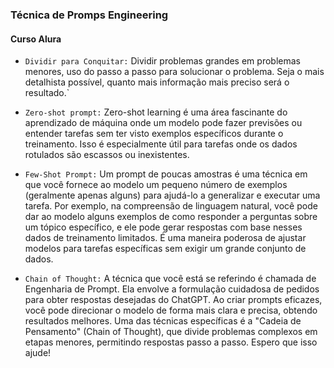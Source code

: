 ### Técnica de Promps  Engineering
#### Curso Alura

- `Dividir para Conquitar:`
  Dividir problemas grandes em problemas menores, uso do passo a passo para solucionar o problema. Seja o mais detalhista possível, quanto mais informação mais preciso será o resultado.`

- `Zero-shot prompt:`
Zero-shot learning é uma área fascinante do aprendizado de máquina onde um modelo pode fazer previsões ou entender tarefas sem ter visto exemplos específicos durante o treinamento. Isso é especialmente útil para tarefas onde os dados rotulados são escassos ou inexistentes.

- `Few-Shot Prompt:`
Um prompt de poucas amostras é uma técnica em que você fornece ao modelo um pequeno número de exemplos (geralmente apenas alguns) para ajudá-lo a generalizar e executar uma tarefa. Por exemplo, na compreensão de linguagem natural, você pode dar ao modelo alguns exemplos de como responder a perguntas sobre um tópico específico, e ele pode gerar respostas com base nesses dados de treinamento limitados. É uma maneira poderosa de ajustar modelos para tarefas específicas sem exigir um grande conjunto de dados. 

- `Chain of Thought:`
A técnica que você está se referindo é chamada de Engenharia de Prompt. Ela envolve a formulação cuidadosa de pedidos para obter respostas desejadas do ChatGPT. Ao criar prompts eficazes, você pode direcionar o modelo de forma mais clara e precisa, obtendo resultados melhores. Uma das técnicas específicas é a "Cadeia de Pensamento" (Chain of Thought), que divide problemas complexos em etapas menores, permitindo respostas passo a passo. Espero que isso ajude! 
